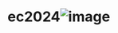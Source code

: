 # ec2024![image](https://github.com/User106/ec2024/assets/162288190/42be82b2-1ff7-46e6-8890-e35dfe8bff1b)
